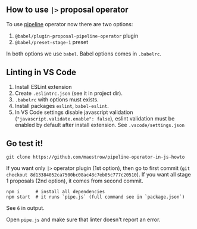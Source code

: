 ## How to use `|>` proposal operator

To use [pipeline](https://github.com/tc39/proposal-pipeline-operator) operator now there are two options: 

1. `@babel/plugin-proposal-pipeline-operator` plugin
2. `@babel/preset-stage-1` preset

In both options we use `babel`. Babel options comes in `.babelrc`.


## Linting in VS Code

1. Install ESLint extension
2. Create `.eslintrc.json` (see it in project dir). 
3. `.babelrc` with options must exists.
4. Install packages `eslint`, `babel-eslint`.
5. In VS Code settings disable javascript validation (`"javascript.validate.enable": false`), eslint validation must be enabled by default after install extension. See `.vscode/settings.json`


## Go test it!

`git clone https://github.com/maestrow/pipeline-operator-in-js-howto`

If you want only `|>` operator plugin (1st option), then go to first commit (`git checkout 8d13384052ca7500bc08ac48c7eb05c777c20510`).
If you want all stage 1 proposals (2nd option), it comes from second commit.

    npm i      # install all dependencies
    npm start  # it runs `pipe.js` (full command see in `package.json`)

See `6` in output.

Open `pipe.js` and make sure that linter doesn't report an error.
